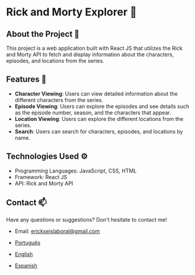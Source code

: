# Rick and Morty Explorer 👋

## About the Project 🚀

This project is a web application built with React JS that utilizes the Rick and Morty API to fetch and display information about the characters, episodes, and locations from the series.

## Features 🌟

- **Character Viewing**: Users can view detailed information about the different characters from the series.
- **Episode Viewing**: Users can explore the episodes and see details such as the episode number, season, and the characters that appear.
- **Location Viewing**: Users can explore the different locations from the series.
- **Search**: Users can search for characters, episodes, and locations by name.

## Technologies Used ⚙️

- Programming Languages: JavaScript, CSS, HTML
- Framework: React JS
- API: Rick and Morty API

## Contact 📫

Have any questions or suggestions? Don't hesitate to contact me!

- Email: erickseislaboral@gmail.com

- [Portugués](https://github.com/erickseis/Rick-and-Morty/blob/main/README.pt.md "Portugués")
- [English](https://github.com/erickseis/Rick-and-Morty/blob/main/README.en.md "English")
- [Espanish](https://github.com/erickseis/Rick-and-Morty/blob/main/README.md "Espanish")
